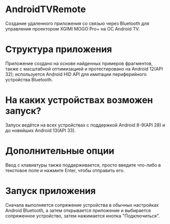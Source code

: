 # AndroidTVRemote
Создание удаленного приложения со связью через Bluetooth для управления проектором XGIMI MOGO Pro+ на ОС Android TV.

# Структура приложения
Приложение создано на основе найденных примеров фрагментов, также с масштабной оптимизацией и протестировано на Android 12(API 32); используется Android HID API для имитации периферийного устройства Bluetooth.

# На каких устройствах возможен запуск?
Запуск ведётся на всех устройствах с поддержкой Android 8-9(API 28) и до новейших Android 13(API 33).

# Дополнительные опции
Ввод с клавиатуры также поддерживается, просто введите что-либо в текстовое поле и нажмите Enter, чтобы отправить его.

# Запуск приложения
Сначала выполняется сопряжение устройства в обычных настройках Android Bluetooth, а затем открывается приложение и выбирается сопряженное устройство, затем нажимается кнопка "Подключиться".

